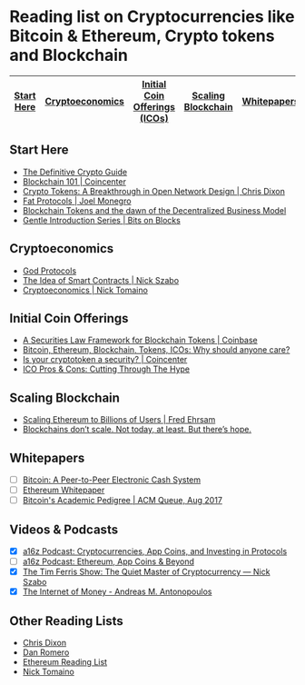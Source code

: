 # Reading list on Cryptocurrencies like Bitcoin & Ethereum, Crypto tokens and Blockchain

| [Start Here](#start-here) | [Cryptoeconomics](#cryptoeconomics) | [Initial Coin Offerings (ICOs)](#initial-coin-offerings) | [Scaling Blockchain](#scaling-blockchain) |  [Whitepapers](#whitepapers) | [Podcasts](#podcasts) | [Other Reading Lists](#other-reading-lists) 
| ------------- | ------------- | ------------- | ------------- | ------------- | ------------- | ------------- |

## Start Here
- [The Definitive Crypto Guide](https://mycrypto.guide/#dbft)
- [Blockchain 101 | Coincenter](https://coincenter.org/learn)
- [Crypto Tokens: A Breakthrough in Open Network Design | Chris Dixon](https://medium.com/@cdixon/crypto-tokens-a-breakthrough-in-open-network-design-e600975be2ef)
- [Fat Protocols | Joel Monegro](http://www.usv.com/blog/fat-protocols)
- [Blockchain Tokens and the dawn of the Decentralized Business Model](https://blog.coinbase.com/app-coins-and-the-dawn-of-the-decentralized-business-model-8b8c951e734f)
- [Gentle Introduction Series | Bits on Blocks](https://bitsonblocks.net/)

## Cryptoeconomics
- [God Protocols](https://web.archive.org/web/20160413224152/http://web.archive.org/web/20061230075325/http://www.theiia.org/ITAudit/index.cfm?act=itaudit.archive&fid=216)
- [The Idea of Smart Contracts | Nick Szabo](https://perma.cc/V6AZ-7V8W)
- [Cryptoeconomics | Nick Tomaino](https://thecontrol.co/cryptoeconomics-101-e5c883e9a8ff)

## Initial Coin Offerings
- [A Securities Law Framework for Blockchain Tokens | Coinbase](https://www.coinbase.com/legal/securities-law-framework.pdf)
- [Bitcoin, Ethereum, Blockchain, Tokens, ICOs: Why should anyone care?](https://hackernoon.com/bitcoin-ethereum-blockchain-tokens-icos-why-should-anyone-care-890b868cec06)
- [Is your cryptotoken a security? | Coincenter](https://coincenter.org/entry/is-your-cryptotoken-a-security-this-new-tool-will-help-you-find-out)
- [ICO Pros & Cons: Cutting Through The Hype](https://medium.com/outlier-ventures-io/ico-pros-cons-cutting-through-the-hype-d4b58cbd77a8)

## Scaling Blockchain
- [Scaling Ethereum to Billions of Users | Fred Ehrsam](https://medium.com/@FEhrsam/scaling-ethereum-to-billions-of-users-f37d9f487db1)
- [Blockchains don’t scale. Not today, at least. But there’s hope.](https://hackernoon.com/blockchains-dont-scale-not-today-at-least-but-there-s-hope-2cb43946551a)

## Whitepapers
- [ ] [Bitcoin: A Peer-to-Peer Electronic Cash System](https://bitcoin.org/bitcoin.pdf)
- [ ] [Ethereum Whitepaper](https://github.com/ethereum/wiki/wiki/White-Paper)
- [ ] [Bitcoin's Academic Pedigree | ACM Queue, Aug 2017](http://queue.acm.org/detail.cfm?id=3136559)

## Videos & Podcasts
- [x] [a16z Podcast: Cryptocurrencies, App Coins, and Investing in Protocols](https://a16z.com/2017/04/03/cryptocurrencies-protocols-appcoins/)
- [ ] [a16z Podcast: Ethereum, App Coins & Beyond](https://a16z.com/2016/08/28/ethereum/)
- [x] [The Tim Ferris Show: The Quiet Master of Cryptocurrency — Nick Szabo](https://tim.blog/2017/06/04/nick-szabo/)
- [x] [The Internet of Money - Andreas M. Antonopoulos](https://www.youtube.com/playlist?list=PLPQwGV1aLnTvCuQXCZ3RBvdlCnqstTirl)

## Other Reading Lists
- [Chris Dixon](https://medium.com/@cdixon/crypto-token-roundup-4d57c32a87d7)
- [Dan Romero](https://medium.com/@dwr/digital-currency-reading-list-6219f1623bfd)
- [Ethereum Reading List](https://github.com/Scanate/EthList)
- [Nick Tomaino](https://thecontrol.co/some-blockchain-reading-1d98ec6b2f39)
